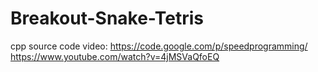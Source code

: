 Breakout-Snake-Tetris
=====================

cpp source code
video:
https://code.google.com/p/speedprogramming/
https://www.youtube.com/watch?v=4jMSVaQfoEQ